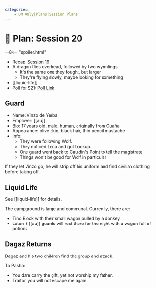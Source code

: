 ```yaml
---
categories:
    - DM Only|Plans|Session Plans
---
```


# 🔐 Plan: Session 20

--8<-- "spoiler.html"

- Recap: [Session 19](../sessions/session-19.md)
- A dragon flies overhead, followed by two wyrmlings
  - It's the same one they fought, but larger
  - They're flying slowly, maybe looking for something
- [[liquid-life]]
- Poll for S21: [Poll Link](https://whenavailable.com/event/HTPL79osnkYxunMPA)

## Guard

- Name: Vinzo de Yerba
- Employer: [[au]]
- Bio: 17 years old, male, human, originally from Cuaña
- Appearance: olive skin, black hair, thin pencil mustache
- Info:
  - They were following Wolf.
  - They noticed Leca and got backup.
  - One guard went back to Cauldin's Point to tell the magistrate
  - Things won't be good for Wolf in particular

If they let Vinzo go, he will strip off his uniform and find civilian clothing before taking off.

## Liquid Life

See [[liquid-life]] for details.

The campground is large and communal. Currently, there are:

- Tino Block with their small wagon pulled by a donkey
- Later: 3 [[au]] guards will rest there for the night with a wagon full of potions

## Dagaz Returns

Dagaz and his two children find the group and attack.

To Pasha:

- You dare carry the gift, yet not worship my father.
- Traitor, you will not escape me again.
